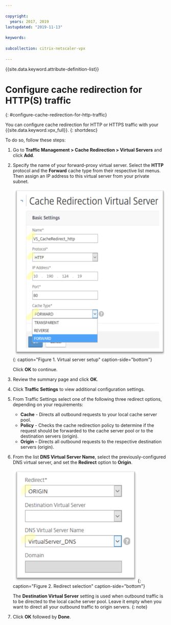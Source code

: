 ```yaml
---

copyright:
  years: 2017, 2019
lastupdated: "2019-11-13"

keywords:

subcollection: citrix-netscaler-vpx

---
```


{{site.data.keyword.attribute-definition-list}}

# Configure cache redirection for HTTP(S) traffic
{: #configure-cache-redirection-for-http-traffic}

You can configure cache redirection for HTTP or HTTPS traffic with your {{site.data.keyword.vpx_full}}.
{: shortdesc}

To do so, follow these steps:

1. Go to **Traffic Management > Cache Redirection > Virtual Servers** and click **Add**.
2. Specify the name of your forward-proxy virtual server. Select the **HTTP** protocol and the **Forward** cache type from their respective list menus. Then assign an IP address to this virtual server from your private subnet.

    ![Virtual server setup](images/fp12.png){: caption="Figure 1. Virtual server setup" caption-side="bottom"}

    Click **OK** to continue.

3. Review the summary page and click **OK**.  
4. Click **Traffic Settings** to view additional configuration settings.
5. From Traffic Settings select one of the following three redirect options, depending on your requirements:
   * **Cache** - Directs all outbound requests to your local cache server pool.
   * **Policy** - Checks the cache redirection policy to determine if the request should be forwarded to the cache server pool or to the destination servers (origin).
   * **Origin** – Directs all outbound requests to the respective destination servers (origin).

6. From the list **DNS Virtual Server Name**, select the previously-configured DNS virtual server, and set the **Redirect** option to **Origin**.

    ![Redirect selection](images/fp13.png){: caption="Figure 2. Redirect selection" caption-side="bottom"}

    The **Destination Virtual Server** setting is used when outbound traffic is to be directed to the local cache server pool. Leave it empty when you want to direct all your outbound traffic to origin servers.
    {: note}

7. Click **OK** followed by **Done**.
